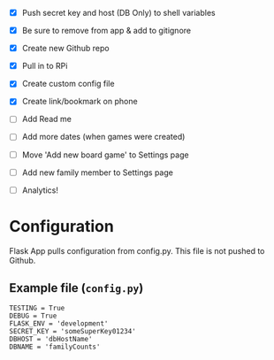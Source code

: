 
- [x] Push secret key and host (DB Only) to shell variables
- [x] Be sure to remove from app & add to gitignore
- [x] Create new Github repo
- [x] Pull in to RPi
- [x] Create custom config file
- [x] Create link/bookmark on phone

- [ ] Add Read me
- [ ] Add more dates (when games were created)
- [ ] Move 'Add new board game' to Settings page
- [ ] Add new family member to Settings page
- [ ] Analytics!


# Configuration
Flask App pulls configuration from config.py. This file is not pushed to Github.

## Example file (`config.py`)
```
TESTING = True
DEBUG = True
FLASK_ENV = 'development'
SECRET_KEY = 'someSuperKey01234'
DBHOST = 'dbHostName'
DBNAME = 'familyCounts'
```